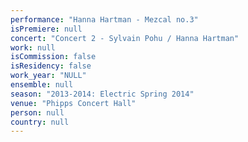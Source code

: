```yaml
---
performance: "Hanna Hartman - Mezcal no.3"
isPremiere: null
concert: "Concert 2 - Sylvain Pohu / Hanna Hartman"
work: null
isCommission: false
isResidency: false
work_year: "NULL"
ensemble: null
season: "2013-2014: Electric Spring 2014"
venue: "Phipps Concert Hall"
person: null
country: null
---
```


